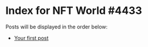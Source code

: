 # Index for NFT World #4433
Posts will be displayed in the order below:

- [Your first post](./001-first.md)

